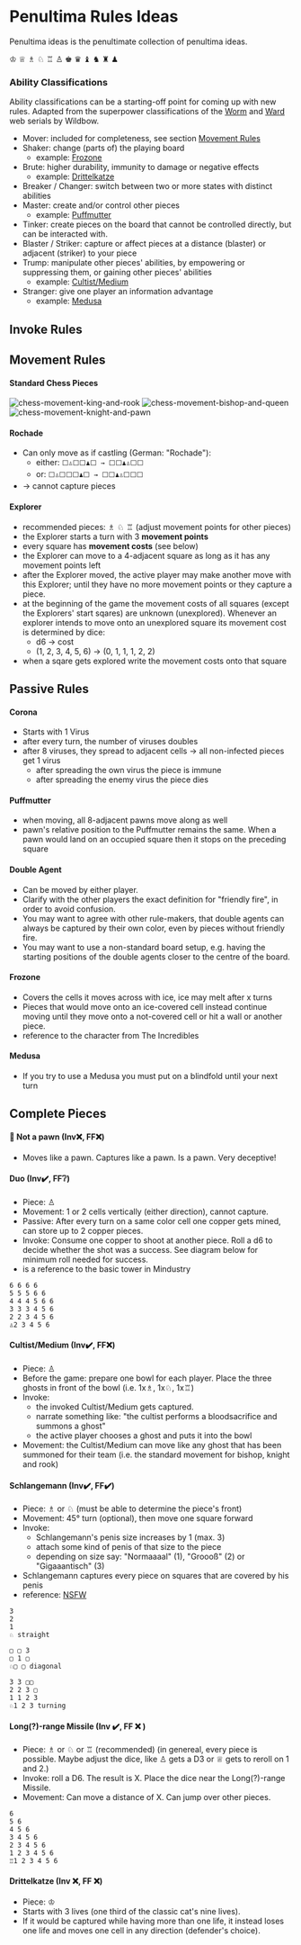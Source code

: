# Penultima Rules Ideas

Penultima ideas is the penultimate collection of penultima ideas.

♔ ♕ ♗ ♘ ♖ ♙
♚ ♛ ♝ ♞ ♜ ♟

### Ability Classifications

Ability classifications can be a starting-off point for coming up with new rules. Adapted from the superpower classifications of the [Worm](https://parahumans.wordpress.com) and [Ward](https://www.parahumans.net) web serials by Wildbow.

* Mover: included for completeness, see section [Movement Rules](#movement-rules)
* Shaker: change (parts of) the playing board
  * example: [Frozone](#frozone)
* Brute: higher durability, immunity to damage or negative effects
  * example: [Drittelkatze](#drittelkatze-invx-ffx)
* Breaker / Changer: switch between two or more states with distinct abilities
* Master: create and/or control other pieces
  * example: [Puffmutter](#puffmutter)
* Tinker: create pieces on the board that cannot be controlled directly, but can be interacted with.
* Blaster / Striker: capture or affect pieces at a distance (blaster) or adjacent (striker) to your piece
* Trump: manipulate other pieces' abilities, by empowering or suppressing them, or gaining other pieces' abilities
  * example: [Cultist/Medium](#cultistmedium-invheavy_check_mark-ffx)
* Stranger: give one player an information advantage
  * example: [Medusa](#medusa)

## Invoke Rules

## Movement Rules

#### Standard Chess Pieces

![chess-movement-king-and-rook](https://user-images.githubusercontent.com/7326939/125992414-3f99061a-abc5-4474-ad1b-d1c765b43715.png)
![chess-movement-bishop-and-queen](https://user-images.githubusercontent.com/7326939/125992418-e6c6bdb0-4667-4102-a872-a3e6ea45b9e2.png)
![chess-movement-knight-and-pawn](https://user-images.githubusercontent.com/7326939/125992419-9fc38b0b-38dc-41d5-afd8-0518f1425a64.png)

#### Rochade
* Can only move as if castling (German: "Rochade"):
  * either: `⬜️♙⬜️⬜️♟⬜️ → ⬜️⬜️♟♙⬜️⬜️`
  * or: `⬜️♙⬜️⬜️⬜️♟⬜️ → ⬜️⬜️♟♙⬜️⬜️⬜️`
* &rarr; cannot capture pieces

#### Explorer
* recommended pieces: ♗ ♘ ♖ (adjust movement points for other pieces)
* the Explorer starts a turn with 3 **movement points**
* every square has **movement costs** (see below)
* the Explorer can move to a 4-adjacent square as long as it has any movement points left
* after the Explorer moved, the active player may make another move with this Explorer; until they have no more movement points or they capture a piece.
* at the beginning of the game the movement costs of all squares (except the Explorers' start sqares) are unknown (unexplored). Whenever an explorer intends to move onto an unexplored square its movement cost is determined by dice:
  * d6 &rarr; cost
  * (1, 2, 3, 4, 5, 6) &rarr; (0, 1, 1, 1, 2, 2)
* when a sqare gets explored write the movement costs onto that square

## Passive Rules

#### Corona
* Starts with 1 Virus
* after every turn, the number of viruses doubles
* after 8 viruses, they spread to adjacent cells &rarr; all non-infected pieces get 1 virus
  * after spreading the own virus the piece is immune
  * after spreading the enemy virus the piece dies

#### Puffmutter
* when moving, all 8-adjacent pawns move along as well
* pawn's relative position to the Puffmutter remains the same. When a pawn would land on an occupied square then it stops on the preceding square

#### Double Agent

* Can be moved by either player.
* Clarify with the other players the exact definition for "friendly fire", in order to avoid confusion.
* You may want to agree with other rule-makers, that double agents can always be captured by their own color, even by pieces without friendly fire.
* You may want to use a non-standard board setup, e.g. having the starting positions of the double agents closer to the centre of the board.

#### Frozone

* Covers the cells it moves across with ice, ice may melt after x turns
* Pieces that would move onto an ice-covered cell instead continue moving until they move onto a not-covered cell or hit a wall or another piece.
* reference to the character from The Incredibles

#### Medusa

* If you try to use a Medusa you must put on a blindfold until your next turn

## Complete Pieces

#### :poop: Not a pawn (Inv:x:, FF:x:)
* Moves like a pawn. Captures like a pawn. Is a pawn. Very deceptive!

#### Duo (Inv:heavy_check_mark:, FF:grey_question:)

* Piece: ♙
* Movement: 1 or 2 cells vertically (either direction), cannot capture.
* Passive: After every turn on a same color cell one copper gets mined, can store up to 2 copper pieces.
* Invoke: Consume one copper to shoot at another piece. Roll a d6 to decide whether the shot was a success. See diagram below for minimum roll needed for success.
* is a reference to the basic tower in Mindustry

```
6 6 6 6
5 5 5 6 6 
4 4 4 5 6 6
3 3 3 4 5 6
2 2 3 4 5 6
♙2 3 4 5 6
```

#### Cultist/Medium (Inv:heavy_check_mark:, FF:x:)
* Piece: ♙
* Before the game: prepare one bowl for each player. Place the three ghosts in front of the bowl (i.e. 1x♗, 1x♘, 1x♖)
* Invoke:
  * the invoked Cultist/Medium gets captured.
  * narrate something like: "the cultist performs a bloodsacrifice and summons a ghost"
  * the active player chooses a ghost and puts it into the bowl
* Movement: the Cultist/Medium can move like any ghost that has been summoned for their team (i.e. the standard movement for bishop, knight and rook)

#### Schlangemann (Inv:heavy_check_mark:, FF:heavy_check_mark:)
* Piece: ♗ or ♘ (must be able to determine the piece's front)
* Movement: 45° turn (optional), then move one square forward
* Invoke: 
  * Schlangemann's penis size increases by 1 (max. 3)
  * attach some kind of penis of that size to the piece 
  * depending on size say: "Normaaaal" (1), "Groooß" (2) or "Gigaaantisch" (3)
* Schlangemann captures every piece on squares that are covered by his penis
* reference: [NSFW](https://www.youtube.com/watch?v=hxgo-n-vHZk)

```
3
2
1
♘ straight

▢ ▢ 3 
▢ 1 ▢
♘▢ ▢ diagonal

3 3 ▢▢
2 2 3 ▢
1 1 2 3
♘1 2 3 turning
```

#### Long(?)-range Missile (Inv :heavy_check_mark:, FF :x: )
* Piece: ♗ or ♘ or ♖ (recommended) (in genereal, every piece is possible. Maybe adjust the dice, like ♙ gets a D3 or ♕ gets to reroll on 1 and 2.)
* Invoke: roll a D6. The result is X. Place the dice near the Long(?)-range Missile.
* Movement: Can move a distance of X. Can jump over other pieces.
```
6
5 6
4 5 6
3 4 5 6
2 3 4 5 6
1 2 3 4 5 6
♖1 2 3 4 5 6
```

#### Drittelkatze (Inv :x:, FF :x:)

* Piece: ♔
* Starts with 3 lives (one third of the classic cat's nine lives).
* If it would be captured while having more than one life, it instead loses one life and moves one cell in any direction (defender's choice).
